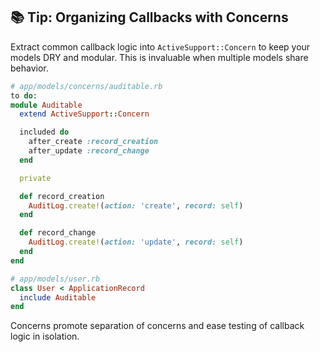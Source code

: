 ## 📚 Tip: Organizing Callbacks with Concerns

Extract common callback logic into `ActiveSupport::Concern` to keep your models DRY and modular. This is invaluable when multiple models share behavior.

```ruby
# app/models/concerns/auditable.rb
to do:
module Auditable
  extend ActiveSupport::Concern

  included do
    after_create :record_creation
    after_update :record_change
  end

  private

  def record_creation
    AuditLog.create!(action: 'create', record: self)
  end

  def record_change
    AuditLog.create!(action: 'update', record: self)
  end
end

# app/models/user.rb
class User < ApplicationRecord
  include Auditable
end
```

Concerns promote separation of concerns and ease testing of callback logic in isolation.